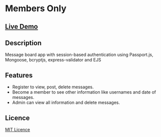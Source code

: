 # Members Only

## [Live Demo](https://members-only-production-b6f0.up.railway.app/)

## Description

Message board app with session-based authentication using Passport.js, Mongoose, bcryptjs, express-validator and EJS

## Features

- Register to view, post, delete messages.
- Become a member to see other information like usernames and date of messages.
- Admin can view all information and delete messages.

## Licence

[MIT Licence](https://github.com/gorkemu/members-only/blob/main/LICENCE)
